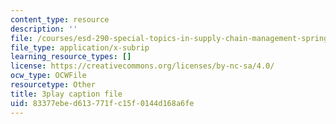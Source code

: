 ```yaml
---
content_type: resource
description: ''
file: /courses/esd-290-special-topics-in-supply-chain-management-spring-2005/83377ebed613771fc15f0144d168a6fe_lgq6S9ARuZI.srt
file_type: application/x-subrip
learning_resource_types: []
license: https://creativecommons.org/licenses/by-nc-sa/4.0/
ocw_type: OCWFile
resourcetype: Other
title: 3play caption file
uid: 83377ebe-d613-771f-c15f-0144d168a6fe
---
```

